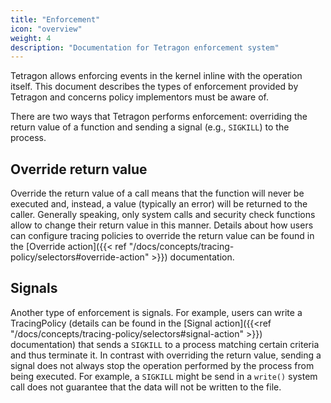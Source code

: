 ```yaml
---
title: "Enforcement"
icon: "overview"
weight: 4
description: "Documentation for Tetragon enforcement system"
---
```


Tetragon allows enforcing events in the kernel inline with the operation itself. This document
describes the types of enforcement provided by Tetragon and concerns policy implementors must be
aware of.

There are two ways that Tetragon performs enforcement: overriding the return value of a function and
sending a signal (e.g., `SIGKILL`) to the process.


## Override return value

Override the return value of a call means that the function will never be executed and, instead, a
value (typically an error) will be returned to the caller. Generally speaking, only system calls and
security check functions allow to change their return value in this manner. Details about how users
can configure tracing policies to override the return value can be found in the [Override
action]({{< ref "/docs/concepts/tracing-policy/selectors#override-action" >}}) documentation.

## Signals

Another type of enforcement is signals. For example, users can write a TracingPolicy (details can be
found in the [Signal action]({{<ref "/docs/concepts/tracing-policy/selectors#signal-action" >}})
documentation) that sends a `SIGKILL` to a process matching certain criteria and thus terminate it.
In contrast with overriding the return value, sending a signal does not always stop the operation
performed by the process from being executed.  For example, a `SIGKILL` might be send in a `write()`
system call does not guarantee that the data will not be written to the file.
